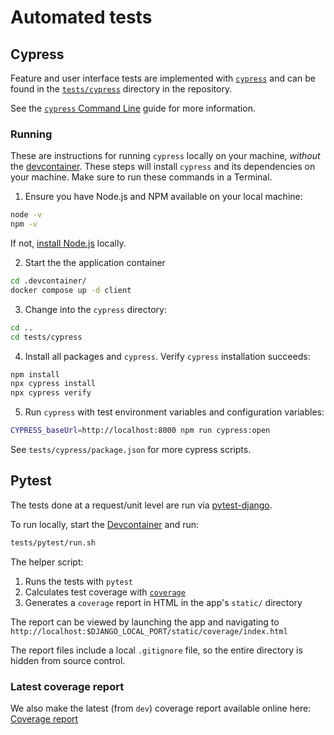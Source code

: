 # Automated tests

## Cypress

Feature and user interface tests are implemented with [`cypress`](https://www.cypress.io/) and can be found in the
[`tests/cypress`](https://github.com/cal-itp/benefits/tree/dev/tests/cypress) directory in the repository.

See the [`cypress` Command Line](https://docs.cypress.io/guides/guides/command-line) guide for more information.

### Running

These are instructions for running `cypress` locally on your machine, *without* the [devcontainer](../development/README.md#vs-code-with-devcontainers). These steps
will install `cypress` and its dependencies on your  machine. Make sure to run these commands in a Terminal.

1. Ensure you have Node.js and NPM available on your local machine:

```bash
node -v
npm -v
```

If not, [install Node.js](https://nodejs.org/en/download/) locally.

2. Start the the application container

```bash
cd .devcontainer/
docker compose up -d client
```

3. Change into the `cypress` directory:

```bash
cd ..
cd tests/cypress
```

4. Install all packages and `cypress`. Verify `cypress` installation succeeds:

```bash
npm install
npx cypress install
npx cypress verify
```

5. Run `cypress` with test environment variables and configuration variables:

```bash
CYPRESS_baseUrl=http://localhost:8000 npm run cypress:open
```

See `tests/cypress/package.json` for more cypress scripts.

## Pytest

The tests done at a request/unit level are run via [pytest-django](https://pytest-django.readthedocs.io/en/latest/index.html).

To run locally, start the [Devcontainer](../development/README.md) and run:

```bash
tests/pytest/run.sh
```

The helper script:

1. Runs the tests with `pytest`
2. Calculates test coverage with [`coverage`](https://coverage.readthedocs.io/en/latest/)
3. Generates a `coverage` report in HTML in the app's `static/` directory

The report can be viewed by launching the app and navigating to `http://localhost:$DJANGO_LOCAL_PORT/static/coverage/index.html`

The report files include a local `.gitignore` file, so the entire directory is hidden from source control.

### Latest coverage report

We also make the latest (from `dev`) coverage report available online here: [Coverage report](./coverage)
